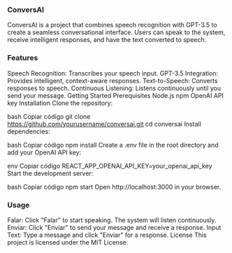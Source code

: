 ### ConversAI

ConversAI is a project that combines speech recognition with GPT-3.5 to create a seamless conversational interface. Users can speak to the system, receive intelligent responses, and have the text converted to speech.

### Features

Speech Recognition: Transcribes your speech input.
GPT-3.5 Integration: Provides intelligent, context-aware responses.
Text-to-Speech: Converts responses to speech.
Continuous Listening: Listens continuously until you send your message.
Getting Started
Prerequisites
Node.js
npm
OpenAI API key
Installation
Clone the repository:

bash
Copiar código
git clone https://github.com/yourusername/conversai.git
cd conversai
Install dependencies:

bash
Copiar código
npm install
Create a .env file in the root directory and add your OpenAI API key:

env
Copiar código
REACT_APP_OPENAI_API_KEY=your_openai_api_key
Start the development server:

bash
Copiar código
npm start
Open http://localhost:3000 in your browser.

### Usage

Falar: Click "Falar" to start speaking. The system will listen continuously.
Enviar: Click "Enviar" to send your message and receive a response.
Input Text: Type a message and click "Enviar" for a response.
License
This project is licensed under the MIT License.
